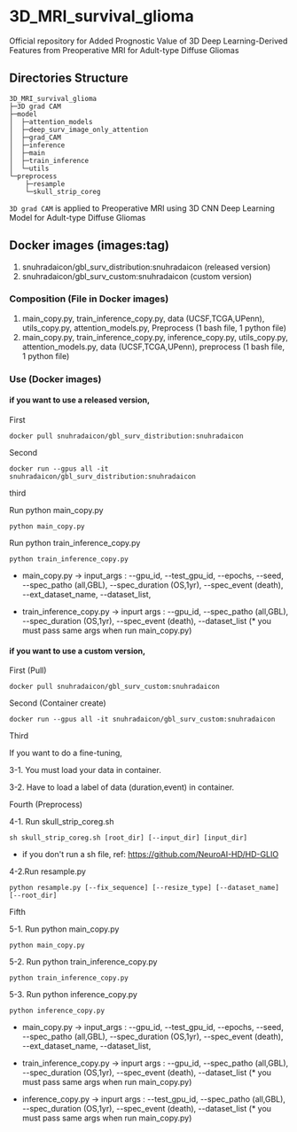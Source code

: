 # 3D_MRI_survival_glioma
Official repository for Added Prognostic Value of 3D Deep Learning-Derived Features from Preoperative MRI for Adult-type Diffuse Gliomas

## Directories Structure

    3D_MRI_survival_glioma
    ├─3D grad CAM
    ├─model
    │  ├─attention_models
    │  ├─deep_surv_image_only_attention
    │  ├─grad_CAM
    │  ├─inference
    │  ├─main
    │  ├─train_inference
    │  └─utils
    └─preprocess
        ├─resample
        └─skull_strip_coreg

```3D grad CAM``` is applied to Preoperative MRI using 3D CNN Deep Learning Model for Adult-type Diffuse Gliomas

## Docker images (images:tag)
1. snuhradaicon/gbl_surv_distribution:snuhradaicon (released version)
2. snuhradaicon/gbl_surv_custom:snuhradaicon (custom version)

### Composition (File in Docker images)
1. main_copy.py, train_inference_copy.py, data (UCSF,TCGA,UPenn), utils_copy.py, attention_models.py, Preprocess (1 bash file, 1 python file)
2. main_copy.py, train_inference_copy.py, inference_copy.py, utils_copy.py, attention_models.py, data (UCSF,TCGA,UPenn), preprocess (1 bash file, 1 python file)

### Use (Docker images)
#### if you want to use a released version,


First
    
    docker pull snuhradaicon/gbl_surv_distribution:snuhradaicon

Second

    docker run --gpus all -it snuhradaicon/gbl_surv_distribution:snuhradaicon

third

Run python main_copy.py 

    python main_copy.py 

Run python train_inference_copy.py

    python train_inference_copy.py

* main_copy.py -> input_args : --gpu_id, --test_gpu_id, --epochs, --seed, --spec_patho (all,GBL), --spec_duration (OS,1yr), --spec_event (death), --ext_dataset_name, --dataset_list,

* train_inference_copy.py -> inpurt args : --gpu_id, --spec_patho (all,GBL), --spec_duration (OS,1yr), --spec_event (death), --dataset_list (* you must pass same args when run main_copy.py)


#### if you want to use a custom version,


First (Pull)
    
    docker pull snuhradaicon/gbl_surv_custom:snuhradaicon

Second (Container create)
    
    docker run --gpus all -it snuhradaicon/gbl_surv_custom:snuhradaicon

Third

If you want to do a fine-tuning,


3-1. You must load your data in container.

3-2. Have to load a label of data (duration,event) in container.

Fourth (Preprocess)
 
4-1. Run skull_strip_coreg.sh

    sh skull_strip_coreg.sh [root_dir] [--input_dir] [input_dir]
    
* if you don't run a sh file, ref: <https://github.com/NeuroAI-HD/HD-GLIO>

4-2.Run resample.py

    python resample.py [--fix_sequence] [--resize_type] [--dataset_name] [--root_dir]

Fifth

5-1. Run python main_copy.py

    python main_copy.py
 
5-2. Run python train_inference_copy.py

    python train_inference_copy.py

5-3. Run python inference_copy.py

    python inference_copy.py

* main_copy.py -> input_args : --gpu_id, --test_gpu_id, --epochs, --seed, --spec_patho (all,GBL), --spec_duration (OS,1yr), --spec_event (death), --ext_dataset_name, --dataset_list,

* train_inference_copy.py -> inpurt args : --gpu_id, --spec_patho (all,GBL), --spec_duration (OS,1yr), --spec_event (death), --dataset_list (* you must pass same args when run main_copy.py)

* inference_copy.py -> inpurt args : --test_gpu_id, --spec_patho (all,GBL), --spec_duration (OS,1yr), --spec_event (death), --dataset_list (* you must pass same args when run main_copy.py)